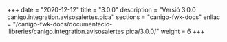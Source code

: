 +++
date        = "2020-12-12"
title       = "3.0.0"
description = "Versió 3.0.0 canigo.integration.avisosalertes.pica"
sections    = "canigo-fwk-docs"
enllac		= "/canigo-fwk-docs/documentacio-llibreries/canigo.integration.avisosalertes.pica/3.0.0/"
weight		= 6
+++

